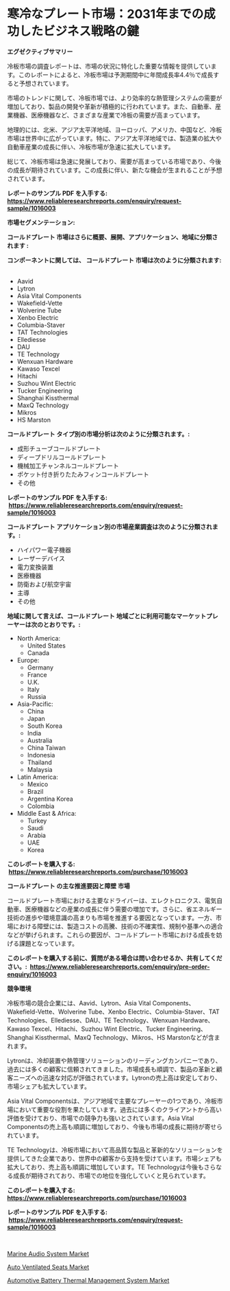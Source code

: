 <p><h1>寒冷なプレート市場：2031年までの成功したビジネス戦略の鍵</h1></p><p><strong>エグゼクティブサマリー</strong></p>
<p><p>冷板市場の調査レポートは、市場の状況に特化した重要な情報を提供しています。このレポートによると、冷板市場は予測期間中に年間成長率4.4％で成長すると予想されています。</p><p>市場のトレンドに関して、冷板市場では、より効率的な熱管理システムの需要が増加しており、製品の開発や革新が積極的に行われています。また、自動車、産業機器、医療機器など、さまざまな産業で冷板の需要が高まっています。</p><p>地理的には、北米、アジア太平洋地域、ヨーロッパ、アメリカ、中国など、冷板市場は世界中に広がっています。特に、アジア太平洋地域では、製造業の拡大や自動車産業の成長に伴い、冷板市場が急速に拡大しています。</p><p>総じて、冷板市場は急速に発展しており、需要が高まっている市場であり、今後の成長が期待されています。この成長に伴い、新たな機会が生まれることが予想されています。</p></p>
<p><strong>レポートのサンプル PDF を入手する: <a href="https://www.reliableresearchreports.com/enquiry/request-sample/1016003">https://www.reliableresearchreports.com/enquiry/request-sample/1016003</a></strong></p>
<p><strong>市場セグメンテーション:</strong></p>
<p><strong> コールドプレート 市場はさらに概要、展開、アプリケーション、地域に分類されます :</strong></p>
<p><strong>コンポーネントに関しては、 コールドプレート 市場は次のように分類されます: &nbsp;</strong></p>
<p><ul><li>Aavid</li><li>Lytron</li><li>Asia Vital Components</li><li>Wakefield-Vette</li><li>Wolverine Tube</li><li>Xenbo Electric</li><li>Columbia-Staver</li><li>TAT Technologies</li><li>Ellediesse</li><li>DAU</li><li>TE Technology</li><li>Wenxuan Hardware</li><li>Kawaso Texcel</li><li>Hitachi</li><li>Suzhou Wint Electric</li><li>Tucker Engineering</li><li>Shanghai Kissthermal</li><li>MaxQ Technology</li><li>Mikros</li><li>HS Marston</li></ul></p>
<p><strong> コールドプレート タイプ別の市場分析は次のように分類されます。:</strong></p>
<p><ul><li>成形チューブコールドプレート</li><li>ディープドリルコールドプレート</li><li>機械加工チャンネルコールドプレート</li><li>ポケット付き折りたたみフィンコールドプレート</li><li>その他</li></ul></p>
<p><strong>レポートのサンプル PDF を入手する: &nbsp;<a href="https://www.reliableresearchreports.com/enquiry/request-sample/1016003">https://www.reliableresearchreports.com/enquiry/request-sample/1016003</a></strong></p>
<p><strong> コールドプレート アプリケーション別の市場産業調査は次のように分類されます。:</strong></p>
<p><ul><li>ハイパワー電子機器</li><li>レーザーデバイス</li><li>電力変換装置</li><li>医療機器</li><li>防衛および航空宇宙</li><li>主導</li><li>その他</li></ul></p>
<p><strong>地域に関して言えば、コールドプレート 地域ごとに利用可能なマーケットプレーヤーは次のとおりです。:</strong></p>
<p><ul>
    <li>
        North America:
        <ul>
            <li>United States</li>
            <li>Canada</li>
        </ul>
    </li>
    <li>
        Europe:
        <ul>
            <li>Germany</li>
            <li>France</li>
            <li>U.K.</li>
            <li>Italy</li>
            <li>Russia</li>
        </ul>
    </li>
    <li>
        Asia-Pacific:
        <ul>
            <li>China</li>
            <li>Japan</li>
            <li>South Korea</li>
            <li>India</li>
            <li>Australia</li>
            <li>China Taiwan</li>
            <li>Indonesia</li>
            <li>Thailand</li>
            <li>Malaysia</li>
        </ul>
    </li>
    <li>
        Latin America:
        <ul>
            <li>Mexico</li>
            <li>Brazil</li>
            <li>Argentina Korea</li>
            <li>Colombia</li>
        </ul>
    </li>
    <li>
        Middle East & Africa:
        <ul>
            <li>Turkey</li>
            <li>Saudi</li>
            <li>Arabia</li>
            <li>UAE</li>
            <li>Korea</li>
        </ul>
    </li>
    </ul></p>
<p><strong>このレポートを購入する: &nbsp;<a href="https://www.reliableresearchreports.com/purchase/1016003">https://www.reliableresearchreports.com/purchase/1016003</a></strong></p>
<p><strong>コールドプレート の主な推進要因と障壁 市場</strong></p>
<p><p>コールドプレート市場における主要なドライバーは、エレクトロニクス、電気自動車、医療機器などの産業の成長に伴う需要の増加です。さらに、省エネルギー技術の進歩や環境意識の高まりも市場を推進する要因となっています。一方、市場における障壁には、製造コストの高騰、技術の不確実性、規制や基準への適合などが挙げられます。これらの要因が、コールドプレート市場における成長を妨げる課題となっています。</p></p>
<p><strong>このレポートを購入する前に、質問がある場合は問い合わせるか、共有してください。:&nbsp; <a href="https://www.reliableresearchreports.com/enquiry/pre-order-enquiry/1016003">https://www.reliableresearchreports.com/enquiry/pre-order-enquiry/1016003</a></strong></p>
<p><strong>競争環境</strong></p>
<p><p>冷板市場の競合企業には、Aavid、Lytron、Asia Vital Components、Wakefield-Vette、Wolverine Tube、Xenbo Electric、Columbia-Staver、TAT Technologies、Ellediesse、DAU、TE Technology、Wenxuan Hardware、Kawaso Texcel、Hitachi、Suzhou Wint Electric、Tucker Engineering、Shanghai Kissthermal、MaxQ Technology、Mikros、HS Marstonなどが含まれます。</p><p>Lytronは、冷却装置や熱管理ソリューションのリーディングカンパニーであり、過去には多くの顧客に信頼されてきました。市場成長も順調で、製品の革新と顧客ニーズへの迅速な対応が評価されています。Lytronの売上高は安定しており、市場シェアも拡大しています。</p><p>Asia Vital Componentsは、アジア地域で主要なプレーヤーの1つであり、冷板市場において重要な役割を果たしています。過去には多くのクライアントから高い評価を受けており、市場での競争力も強いとされています。Asia Vital Componentsの売上高も順調に増加しており、今後も市場の成長に期待が寄せられています。</p><p>TE Technologyは、冷板市場において高品質な製品と革新的なソリューションを提供してきた企業であり、世界中の顧客から支持を受けています。市場シェアも拡大しており、売上高も順調に増加しています。TE Technologyは今後もさらなる成長が期待されており、市場での地位を強化していくと見られています。</p></p>
<p><strong>このレポートを購入する: &nbsp; <a href="https://www.reliableresearchreports.com/purchase/1016003">https://www.reliableresearchreports.com/purchase/1016003</a></strong></p>
<p><strong>レポートのサンプル PDF を入手する: &nbsp;<a href="https://www.reliableresearchreports.com/enquiry/request-sample/1016003">https://www.reliableresearchreports.com/enquiry/request-sample/1016003</a></strong><strong></strong></p>
<p>&nbsp;</p>
<p><p><a href="https://github.com/joannagoyvaerts/Market-Research-Report-List-1/blob/main/marine-audio-system-market.md">Marine Audio System Market</a></p><p><a href="https://github.com/lubmix/Market-Research-Report-List-1/blob/main/auto-ventilated-seats-market.md">Auto Ventilated Seats Market</a></p><p><a href="https://github.com/Hazelklievgspy6vdcsmu106w/Market-Research-Report-List-1/blob/main/automotive-battery-thermal-management-system-market.md">Automotive Battery Thermal Management System Market</a></p></p>